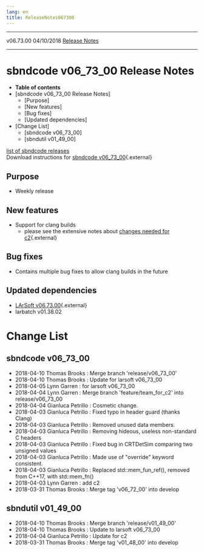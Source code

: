 ```yaml
---
lang: en
title: ReleaseNotes067300
---
```


  ----------- ------------ -- -- ------------------------------------------------------
  v06.73.00   04/10/2018         [Release Notes](ReleaseNotes067300.html)
  ----------- ------------ -- -- ------------------------------------------------------



sbndcode v06\_73\_00 Release Notes
======================================================================================

-   **Table of contents**
-   [sbndcode v06\_73\_00 Release
    Notes]
    -   [Purpose]
    -   [New features]
    -   [Bug fixes]
    -   [Updated dependencies]
-   [Change List]
    -   [sbndcode v06\_73\_00]
    -   [sbndutil v01\_49\_00]

[list of sbndcode
releases](List_of_SBND_code_releases.html)\
Download instructions for [sbndcode
v06\_73\_00](http://scisoft.fnal.gov/scisoft/bundles/sbnd/v06_73_00/sbndcode-v06_73_00.html){.external}



Purpose
----------------------------------

-   Weekly release



New features
--------------------------------------------

-   Support for clang builds
    -   please see the extensive notes about [changes needed for
        c2](https://cdcvs.fnal.gov/redmine/projects/larsoft/wiki/Building_with_clang){.external}



Bug fixes
--------------------------------------

-   Contains multiple bug fixes to allow clang builds in the future



Updated dependencies
------------------------------------------------------------

-   [LArSoft
    v06.73.00](https://cdcvs.fnal.gov/redmine/projects/larsoft/wiki/ReleaseNotes067300){.external}
-   larbatch v01.38.02



Change List
==========================================



sbndcode v06\_73\_00
----------------------------------------------------------

-   2018-04-10 Thomas Brooks : Merge branch \'release/v06\_73\_00\'
-   2018-04-10 Thomas Brooks : Update for larsoft v06\_73\_00
-   2018-04-05 Lynn Garren : for larsoft v06\_73\_00
-   2018-04-04 Lynn Garren : Merge branch \'feature/team\_for\_c2\' into
    release/v06\_73\_00
-   2018-04-04 Gianluca Petrillo : Cosmetic change.
-   2018-04-03 Gianluca Petrillo : Fixed typo in header guard (thanks
    Clang)
-   2018-04-03 Gianluca Petrillo : Removed unused data members.
-   2018-04-03 Gianluca Petrillo : Removing hideous, useless
    non-standard C headers
-   2018-04-03 Gianluca Petrillo : Fixed bug in CRTDetSim comparing two
    unsigned values
-   2018-04-03 Gianluca Petrillo : Made use of \"override\" keyword
    consistent.
-   2018-04-03 Gianluca Petrillo : Replaced std::mem\_fun\_ref(),
    removed from C++17, with std::mem\_fn()
-   2018-04-03 Lynn Garren : add c2
-   2018-03-31 Thomas Brooks : Merge tag \'v06\_72\_00\' into develop



sbndutil v01\_49\_00
----------------------------------------------------------

-   2018-04-10 Thomas Brooks : Merge branch \'release/v01\_49\_00\'
-   2018-04-10 Thomas Brooks : Update to larsoft v06\_73\_00
-   2018-04-04 Gianluca Petrillo : Update for c2
-   2018-03-31 Thomas Brooks : Merge tag \'v01\_48\_00\' into develop
